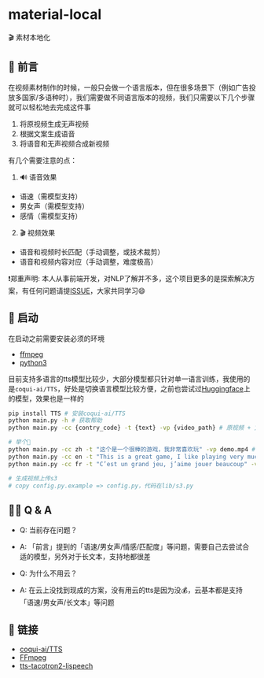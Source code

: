 # material-local
🎬 素材本地化

## 📖 前言
在视频素材制作的时候，一般只会做一个语言版本，但在很多场景下（例如广告投放多国家/多语种时），我们需要做不同语言版本的视频，我们只需要以下几个步骤就可以轻松地去完成这件事
1. 将原视频生成无声视频
2. 根据文案生成语音
3. 将语音和无声视频合成新视频

有几个需要注意的点：
1. 🔊 语音效果
  - 语速（需模型支持）
  - 男女声（需模型支持）
  - 感情（需模型支持）
2. 🎬 视频效果
  - 语音和视频时长匹配（手动调整，或技术裁剪）
  - 语音和视频内容对应（手动调整，难度极高）

❗️郑重声明: 本人从事前端开发，对NLP了解并不多，这个项目更多的是探索解决方案，有任何问题请提[ISSUE](https://github.com/hd996/material-local/issues)，大家共同学习😄


## 🚀 启动
在启动之前需要安装必须的环境
- [ffmpeg](https://ffmpeg.org/download.html)
- [python3](https://www.python.org/downloads)

目前支持多语言的tts模型比较少，大部分模型都只针对单一语言训练，我使用的是`coqui-ai/TTS`，好处是切换语言模型比较方便，之前也尝试过[Huggingface](https://huggingface.co/)上的模型，效果也是一样的

```zsh
pip install TTS # 安装coqui-ai/TTS
python main.py -h # 获取帮助
python main.py -cc {contry_code} -t {text} -vp {video_path} # 原视频 + 文案 => 合成视频

# 举个🌰
python main.py -cc zh -t "这个是一个很棒的游戏，我非常喜欢玩" -vp demo.mp4 # 中文
python main.py -cc en -t "This is a great game, I like playing very much" -vp demo.mp4 # 英文
python main.py -cc fr -t "C’est un grand jeu, j’aime jouer beaucoup" -vp demo.mp4 # 法语

# 生成视频上传s3
# copy config.py.example => config.py，代码在lib/s3.py
```

## 👩‍💻 Q & A
- Q: 当前存在问题？
- A: 「前言」提到的「语速/男女声/情感/匹配度」等问题，需要自己去尝试合适的模型，另外对于长文本，支持地都很差

- Q: 为什么不用云？
- A: 在云上没找到现成的方案，没有用云的tts是因为没💰，云基本都是支持「语速/男女声/长文本」等问题

## 🔗 链接
- [coqui-ai/TTS](https://github.com/coqui-ai/TTS)
- [FFmpeg](https://ffmpeg.org)
- [tts-tacotron2-ljspeech](https://huggingface.co/speechbrain/tts-tacotron2-ljspeech)
